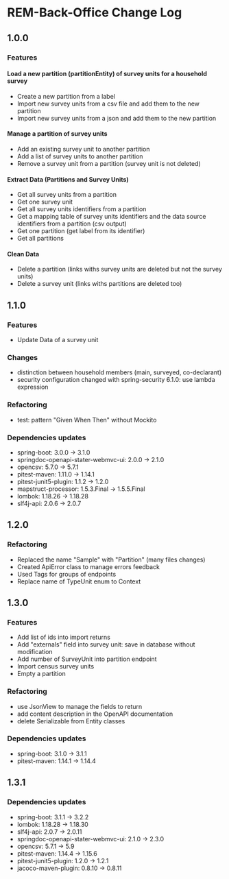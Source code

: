 # REM-Back-Office Change Log

## 1.0.0

### Features

#### Load a new partition (partitionEntity) of survey units for a household survey
- Create a new partition from a label
- Import new survey units from a csv file and add them to the new partition
- Import new survey units from a json and add them to the new partition

#### Manage a partition of survey units
- Add an existing survey unit to another partition
- Add a list of survey units to another partition
- Remove a survey unit from a partition (survey unit is not deleted)

#### Extract Data (Partitions and Survey Units)
- Get all survey units from a partition
- Get one survey unit
- Get all survey units identifiers from a partition
- Get a mapping table of survey units identifiers and the data source identifiers from a partition (csv output)
- Get one partition (get label from its identifier) 
- Get all partitions

#### Clean Data
- Delete a partition (links withs survey units are deleted but not the survey units)
- Delete a survey unit (links withs partitions are deleted too)

## 1.1.0

### Features
- Update Data of a survey unit

### Changes
- distinction between household members (main, surveyed, co-declarant)
- security configuration changed with spring-security 6.1.0: use lambda expression

### Refactoring
- test: pattern "Given When Then" without Mockito

### Dependencies updates
- spring-boot: 3.0.0 -> 3.1.0
- springdoc-openapi-stater-webmvc-ui: 2.0.0 -> 2.1.0
- opencsv: 5.7.0 -> 5.7.1
- pitest-maven: 1.11.0 -> 1.14.1
- pitest-junit5-plugin: 1.1.2 -> 1.2.0
- mapstruct-processor: 1.5.3.Final -> 1.5.5.Final
- lombok: 1.18.26 -> 1.18.28
- slf4j-api: 2.0.6 -> 2.0.7

## 1.2.0

### Refactoring
- Replaced the name "Sample" with "Partition" (many files changes)
- Created ApiError class to manage errors feedback
- Used Tags for groups of endpoints
- Replace name of TypeUnit enum to Context

## 1.3.0

### Features
- Add list of ids into import returns
- Add "externals" field into survey unit: save in database without modification
- Add number of SurveyUnit into partition endpoint
- Import census survey units
- Empty a partition

### Refactoring
- use JsonView to manage the fields to return
- add content description in the OpenAPI documentation
- delete Serializable from Entity classes

### Dependencies updates
- spring-boot: 3.1.0 -> 3.1.1
- pitest-maven: 1.14.1 -> 1.14.4

## 1.3.1

### Dependencies updates
- spring-boot: 3.1.1 -> 3.2.2
- lombok: 1.18.28 -> 1.18.30
- slf4j-api: 2.0.7 -> 2.0.11
- springdoc-openapi-stater-webmvc-ui: 2.1.0 -> 2.3.0
- opencsv: 5.7.1 -> 5.9
- pitest-maven: 1.14.4 -> 1.15.6
- pitest-junit5-plugin: 1.2.0 -> 1.2.1
- jacoco-maven-plugin: 0.8.10 -> 0.8.11